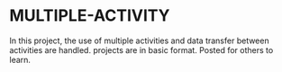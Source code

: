 # MULTIPLE-ACTIVITY
 
In this project, the use of multiple activities and data transfer between activities are handled. projects are in basic format. Posted for others to learn.
